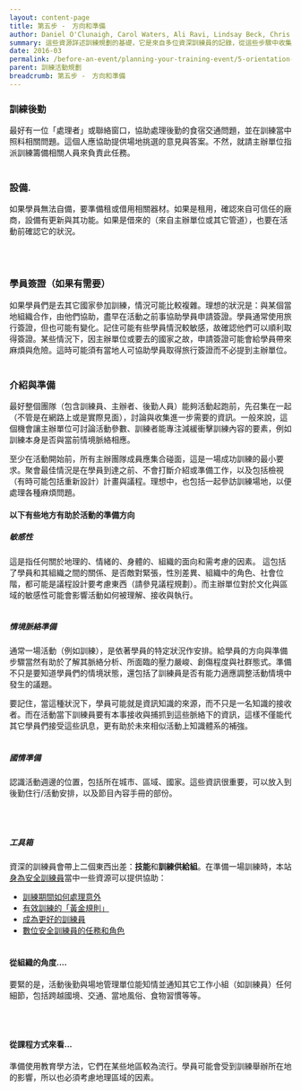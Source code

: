 ```yaml
---
layout: content-page
title: 第五步 -　方向和準備
author: Daniel O'Clunaigh, Carol Waters, Ali Ravi, Lindsay Beck, Chris Doten, Nick Sera-Leyva
summary: 這些資源詳述訓練規劃的基礎，它是來自多位資深訓練員的記錄，從這些步驟中收集其投入與分析它對於訓練設計、準備和方向的後續影響。
date: 2016-03
permalink: /before-an-event/planning-your-training-event/5-orientation-preparation/
parent: 訓練活動規劃
breadcrumb: 第五步 -　方向和準備
---
```

### 訓練後勤
最好有一位「處理者」或聯絡窗口，協助處理後勤的食宿交通問題，並在訓練當中照料相關問題。這個人應協助提供場地挑選的意見與答案。不然，就請主辦單位指派訓練籌備相關人員來負責此任務。
<br><br>

### 設備.
如果學員無法自備，要準備租或借用相關器材。如果是租用，確認來自可信任的廠商，設備有更新與其功能。如果是借來的（來自主辦單位或其它管道），也要在活動前確認它的狀況。

<br><br>

### 學員簽證（如果有需要）
如果學員們是去其它國家參加訓練，情況可能比較複雜。理想的狀況是：與某個當地組織合作，由他們協助，盡早在活動之前事協助學員申請簽證。學員通常使用旅行簽證，但也可能有變化。記住可能有些學員情況較敏感，故確認他們可以順利取得簽證。某些情況下，因主辦單位或要去的國家之故，申請簽證可能會給學員帶來麻煩與危險。這時可能須有當地人可協助學員取得旅行簽證而不必提到主辦單位。
<br><br>

### 介紹與準備
最好整個團隊（包含訓練員、主辦者、後勤人員）能夠活動起跑前，先召集在一起（不管是在網路上或是實際見面），討論與收集進一步需要的資訊。一般來說，這個機會讓主辦單位可討論活動參數、訓練者能專注減緩衝擊訓練內容的要素，例如訓練本身是否與當前情境脈絡相應。
 
至少在活動開始前，所有主辦團隊成員應集合碰面，這是一場成功訓練的最小要求。聚會最佳情況是在學員到達之前、不會打斷介紹或準備工作，以及包括檢視（有時可能包括重新設計）計畫與議程。理想中，也包括一起參訪訓練場地，以便處理各種麻煩問題。
#### 以下有些地方有助於活動的準備方向

##### 敏感性
這是指任何關於地理的、情緒的、身體的、組織的面向和需考慮的因素。 這包括了學員和其組織之間的關係、是否敵對緊張，性別差異、組織中的角色、社會位階，都可能是議程設計要考慮東西（請參見議程規劃）。而主辦單位對於文化與區域的敏感性可能會影響活動如何被理解、接收與執行。
<br><br>

##### 情境脈絡準備
通常一場活動（例如訓練），是依著學員的特定狀況作安排。給學員的方向與準備步驟當然有助於了解其脈絡分析、所面臨的壓力嚴峻、創傷程度與社群態式。準備不只是要知道學員們的情境狀態，還包括了訓練員是否有能力適應調整活動情境中發生的議題。

要記住，當這種狀況下，學員可能就是資訊知識的來源，而不只是一名知識的接收者。而在活動當下訓練員要有本事接收與捕抓到這些脈絡下的資訊，這樣不僅能代其它學員們接受這些訊息，更有助於未來相似活動上知識體系的補強。
<br><br>

##### 國情準備
認識活動週邊的位置，包括所在城市、區域、國家。這些資訊很重要，可以放入到後勤住行/活動安排，以及節目內容手冊的部份。

<br><br>

##### 工具箱
資深的訓練員會帶上二個東西出差：**技能**和**訓練供給組**。在準備一場訓練時，本站[身為安全訓練員](/level-up/you-the-trainer/)當中一些資源可以提供協助：
- [訓練期間如何處理意外](/level-up/you-the-trainer/how-to-handle-surprises-during-training/)
- [有效訓練的「黃金規則」](/level-up/you-the-trainer/golden-rules-of-effective-training/)
- [成為更好的訓練員](/level-up/you-the-trainer/be-a-better-trainer/)
- [數位安全訓練員的任務和角色](/level-up/you-the-trainer/roles-and-responsibilities-of-a-digital-security-trainer/)
<br><br>

#### 從組織的角度....
要緊的是，活動後勤與場地管理單位能知情並通知其它工作小組（如訓練員）任何細節，包括跨越國境、交通、當地風俗、食物習慣等等。

<br><br>

#### 從課程方式來看... 
準備使用教育學方法，它們在某些地區較為流行。學員可能會受到訓練舉辦所在地的影響，所以也必須考慮地理區域的因素。

<br><br>

